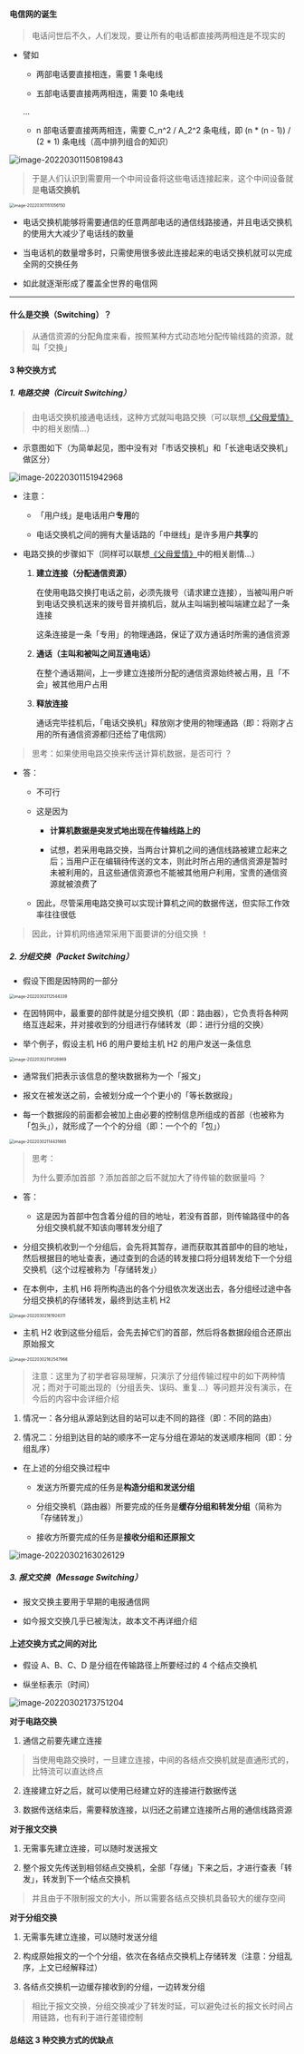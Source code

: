 #### 电信网的诞生

> 电话问世后不久，人们发现，要让所有的电话都直接两两相连是不现实的

- 譬如

	- 两部电话要直接相连，需要 1 条电线

	- 五部电话要直接两两相连，需要 10 条电线

	...

	- n 部电话要直接两两相连，需要 C_n^2 / A_2^2 条电线，即 (n * (n - 1)) / (2 * 1) 条电线（高中排列组合的知识）

![image-20220301150819843](https://gitee.com/pj-l/imgs-1/raw/master/image-20220301150819843.png)

> 于是人们认识到需要用一个中间设备将这些电话连接起来，这个中间设备就是**电话交换机**

<img src="https://gitee.com/pj-l/imgs-1/raw/master/image-20220301151056150.png" alt="image-20220301151056150" style="zoom: 50%;" />

- 电话交换机能够将需要通信的任意两部电话的通信线路接通，并且电话交换机的使用大大减少了电话线的数量

- 当电话机的数量增多时，只需使用很多彼此连接起来的电话交换机就可以完成全网的交换任务

- 如此就逐渐形成了覆盖全世界的电信网

---

#### 什么是交换（Switching）？

> 从通信资源的分配角度来看，按照某种方式动态地分配传输线路的资源，就叫「交换」

#### 3 种交换方式

##### 1. 电路交换（Circuit Switching）

> 由电话交换机接通电话线，这种方式就叫电路交换（可以联想[《父母爱情》](https://baike.baidu.com/item/%E7%88%B6%E6%AF%8D%E7%88%B1%E6%83%85/5771501)中的相关剧情...）

- 示意图如下（为简单起见，图中没有对「市话交换机」和「长途电话交换机」做区分）

![image-20220301151942968](https://gitee.com/pj-l/imgs-1/raw/master/image-20220301151942968.png)

- 注意：

	- 「用户线」是电话用户**专用**的

	- 电话交换机之间的拥有大量话路的「中继线」是许多用户**共享**的

- 电路交换的步骤如下（同样可以联想[《父母爱情》](https://baike.baidu.com/item/%E7%88%B6%E6%AF%8D%E7%88%B1%E6%83%85/5771501)中的相关剧情...）

	1. **建立连接（分配通信资源）**
		
		在使用电路交换打电话之前，必须先拨号（请求建立连接），当被叫用户听到电话交换机送来的拨号音并摘机后，就从主叫端到被叫端建立起了一条连接
		
		这条连接是一条「专用」的物理通路，保证了双方通话时所需的通信资源
	
	2. **通话（主叫和被叫之间互通电话）**
	
		在整个通话期间，上一步建立连接所分配的通信资源始终被占用，且「不会」被其他用户占用
	
	3. **释放连接**
	
		通话完毕挂机后，「电话交换机」释放刚才使用的物理通路（即：将刚才占用的所有通信资源都归还给了电信网）

> 思考：如果使用电路交换来传送计算机数据，是否可行 ？

- 答：

  - 不可行

  - 这是因为

    - **计算机数据是突发式地出现在传输线路上的**

    - 试想，若采用电路交换，当两台计算机之间的通信线路被建立起来之后；当用户正在编辑待传送的文本，则此时所占用的通信资源是暂时未被利用的，且这些通信资源也不能被其他用户利用，宝贵的通信资源就被浪费了

  - 因此，尽管采用电路交换可以实现计算机之间的数据传送，但实际工作效率往往很低

> 因此，计算机网络通常采用下面要讲的分组交换 ！

##### 2. 分组交换（Packet Switching）

- 假设下图是因特网的一部分

<img src="https://gitee.com/pj-l/imgs-1/raw/master/image-20220302112544339.png" alt="image-20220302112544339" style="zoom:50%;" />

- 在因特网中，最重要的部件就是分组交换机（即：路由器），它负责将各种网络互连起来，并对接收到的分组进行存储转发（即：进行分组的交换）

- 举个例子，假设主机 H6 的用户要给主机 H2 的用户发送一条信息

<img src="https://gitee.com/pj-l/imgs-1/raw/master/image-20220302114126969.png" alt="image-20220302114126969" style="zoom: 50%;" />

- 通常我们把表示该信息的整块数据称为一个「报文」

- 报文在被发送之前，会被划分成一个个更小的「等长数据段」

- 每一个数据段的前面都会被加上由必要的控制信息所组成的首部（也被称为「包头」），就形成了一个个的分组（即：一个个的「包」）

<img src="https://gitee.com/pj-l/imgs-1/raw/master/image-20220302114431665.png" alt="image-20220302114431665" style="zoom: 50%;" />	

> 思考：
> 
> 为什么要添加首部 ？添加首部之后不就加大了待传输的数据量吗 ？

- 答：

	- 这是因为首部中包含着分组的目的地址，若没有首部，则传输路径中的各分组交换机就不知该向哪转发分组了

- 分组交换机收到一个分组后，会先将其暂存，进而获取其首部中的目的地址，然后根据目的地址查表，通过查到的合适的转发接口将分组转发给下一个分组交换机（这个过程被称为「存储转发」）

- 在本例中，主机 H6 将所构造出的各个分组依次发送出去，各分组经过途中各分组交换机的存储转发，最终到达主机 H2

<img src="https://gitee.com/pj-l/imgs-1/raw/master/image-20220302161924311.png" alt="image-20220302161924311" style="zoom: 50%;" />

- 主机 H2 收到这些分组后，会先去掉它们的首部，然后将各数据段组合还原出原始报文

<img src="https://gitee.com/pj-l/imgs-1/raw/master/image-20220302162547966.png" alt="image-20220302162547966" style="zoom: 50%;" />

> 注意：这里为了初学者容易理解，只演示了分组传输过程中的如下两种情况；而对于可能出现的（分组丢失、误码、重复...）等问题并没有演示，在今后的内容中会详细介绍

1. 情况一：各分组从源站到达目的站可以走不同的路径（即：不同的路由）

2. 情况二：分组到达目的站的顺序不一定与分组在源站的发送顺序相同（即：分组乱序）

- 在上述的分组交换过程中

	- 发送方所要完成的任务是**构造分组和发送分组**

	- 分组交换机（路由器）所要完成的任务是**缓存分组和转发分组**（简称为「存储转发」）

	- 接收方所要完成的任务是**接收分组和还原报文**

![image-20220302163026129](https://gitee.com/pj-l/imgs-1/raw/master/image-20220302163026129.png)

##### 3. 报文交换（Message Switching）

- 报文交换主要用于早期的电报通信网

- 如今报文交换几乎已被淘汰，故本文不再详细介绍

#### 上述交换方式之间的对比

- 假设 A、B、C、D 是分组在传输路径上所要经过的 4 个结点交换机

- 纵坐标表示（时间）

![image-20220302173751204](https://gitee.com/pj-l/imgs-1/raw/master/image-20220302173751204.png)

**对于电路交换**

1. 通信之前要先建立连接

> 当使用电路交换时，一旦建立连接，中间的各结点交换机就是直通形式的，比特流可以直达终点

2. 连接建立好之后，就可以使用已经建立好的连接进行数据传送

3. 数据传送结束后，需要释放连接，以归还之前建立连接所占用的通信线路资源

**对于报文交换**

1. 无需事先建立连接，可以随时发送报文

2. 整个报文先传送到相邻结点交换机，全部「存储」下来之后，才进行查表「转发」，转发到下一个结点交换机

> 并且由于不限制报文的大小，所以需要各结点交换机具备较大的缓存空间

**对于分组交换**

1. 无需事先建立连接，可以随时发送分组

2. 构成原始报文的一个个分组，依次在各结点交换机上存储转发（注意：分组乱序，上文已经解释过）

3. 各结点交换机一边缓存接收到的分组，一边转发分组

> 相比于报文交换，分组交换减少了转发时延，可以避免过长的报文长时间占用链路，也有利于进行差错控制

#### 总结这 3 种交换方式的优缺点

